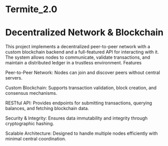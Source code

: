 # Termite_2.0
# Decentralized Network & Blockchain

This project implements a decentralized peer-to-peer network with a custom blockchain backend and a full-featured API for interacting with it. The system allows nodes to communicate, validate transactions, and maintain a distributed ledger in a trustless environment.
Features

Peer-to-Peer Network: Nodes can join and discover peers without central servers.

Custom Blockchain: Supports transaction validation, block creation, and consensus mechanisms.

RESTful API: Provides endpoints for submitting transactions, querying balances, and fetching blockchain data.

Security & Integrity: Ensures data immutability and integrity through cryptographic hashing.

Scalable Architecture: Designed to handle multiple nodes efficiently with minimal central coordination.

